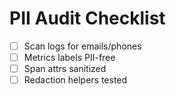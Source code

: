 # PII Audit Checklist
- [ ] Scan logs for emails/phones
- [ ] Metrics labels PII-free
- [ ] Span attrs sanitized
- [ ] Redaction helpers tested
